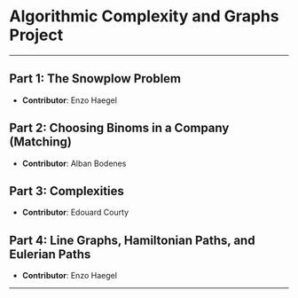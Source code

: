 # Algorithmic Complexity and Graphs Project
---

## Part 1: The Snowplow Problem
- **Contributor**: Enzo Haegel

## Part 2: Choosing Binoms in a Company (Matching)
- **Contributor**: Alban Bodenes

## Part 3: Complexities
- **Contributor**: Edouard Courty

## Part 4: Line Graphs, Hamiltonian Paths, and Eulerian Paths
- **Contributor**: Enzo Haegel
---
